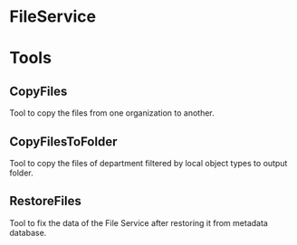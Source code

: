 FileService
===========


Tools
=====

CopyFiles
----------
Tool to copy the files from one organization to another.


CopyFilesToFolder
----------
Tool to copy the files of department filtered by local object types to output folder.


RestoreFiles
-------------
Tool to fix the data of the File Service after restoring it from metadata database.